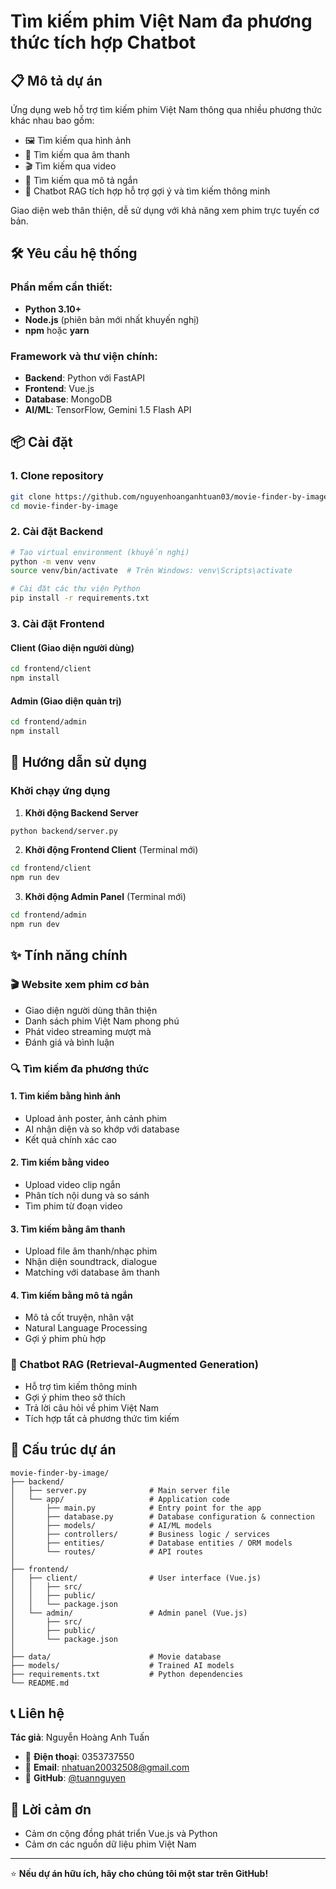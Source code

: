 # Tìm kiếm phim Việt Nam đa phương thức tích hợp Chatbot

## 📋 Mô tả dự án

Ứng dụng web hỗ trợ tìm kiếm phim Việt Nam thông qua nhiều phương thức khác nhau bao gồm:
- 🖼️ Tìm kiếm qua hình ảnh
- 🎵 Tìm kiếm qua âm thanh
- 🎬 Tìm kiếm qua video
- 📝 Tìm kiếm qua mô tả ngắn
- 🤖 Chatbot RAG tích hợp hỗ trợ gợi ý và tìm kiếm thông minh

Giao diện web thân thiện, dễ sử dụng với khả năng xem phim trực tuyến cơ bản.

## 🛠️ Yêu cầu hệ thống

### Phần mềm cần thiết:
- **Python 3.10+**
- **Node.js** (phiên bản mới nhất khuyến nghị)
- **npm** hoặc **yarn**

### Framework và thư viện chính:
- **Backend**: Python với FastAPI
- **Frontend**: Vue.js
- **Database**: MongoDB
- **AI/ML**: TensorFlow, Gemini 1.5 Flash API

## 📦 Cài đặt

### 1. Clone repository

```bash
git clone https://github.com/nguyenhoanganhtuan03/movie-finder-by-image.git
cd movie-finder-by-image
```

### 2. Cài đặt Backend

```bash
# Tạo virtual environment (khuyến nghị)
python -m venv venv
source venv/bin/activate  # Trên Windows: venv\Scripts\activate

# Cài đặt các thư viện Python
pip install -r requirements.txt
```

### 3. Cài đặt Frontend

#### Client (Giao diện người dùng)
```bash
cd frontend/client
npm install
```

#### Admin (Giao diện quản trị)
```bash
cd frontend/admin
npm install
```

## 🚀 Hướng dẫn sử dụng

### Khởi chạy ứng dụng

1. **Khởi động Backend Server**
```bash
python backend/server.py
```

2. **Khởi động Frontend Client** (Terminal mới)
```bash
cd frontend/client
npm run dev
```

3. **Khởi động Admin Panel** (Terminal mới)
```bash
cd frontend/admin
npm run dev
```

## ✨ Tính năng chính

### 🎬 Website xem phim cơ bản
- Giao diện người dùng thân thiện
- Danh sách phim Việt Nam phong phú
- Phát video streaming mượt mà
- Đánh giá và bình luận

### 🔍 Tìm kiếm đa phương thức

#### 1. Tìm kiếm bằng hình ảnh
- Upload ảnh poster, ảnh cảnh phim
- AI nhận diện và so khớp với database
- Kết quả chính xác cao

#### 2. Tìm kiếm bằng video
- Upload video clip ngắn
- Phân tích nội dung và so sánh
- Tìm phim từ đoạn video

#### 3. Tìm kiếm bằng âm thanh
- Upload file âm thanh/nhạc phim
- Nhận diện soundtrack, dialogue
- Matching với database âm thanh

#### 4. Tìm kiếm bằng mô tả ngắn
- Mô tả cốt truyện, nhân vật
- Natural Language Processing
- Gợi ý phim phù hợp

### 🤖 Chatbot RAG (Retrieval-Augmented Generation)
- Hỗ trợ tìm kiếm thông minh
- Gợi ý phim theo sở thích
- Trả lời câu hỏi về phim Việt Nam
- Tích hợp tất cả phương thức tìm kiếm

## 📁 Cấu trúc dự án

```
movie-finder-by-image/
├── backend/
│   ├── server.py              # Main server file
│   └── app/                   # Application code
│       ├── main.py            # Entry point for the app
│       ├── database.py        # Database configuration & connection
│       ├── models/            # AI/ML models
│       ├── controllers/       # Business logic / services
│       ├── entities/          # Database entities / ORM models
│       └── routes/            # API routes
│
├── frontend/
│   ├── client/                # User interface (Vue.js)
│   │   ├── src/
│   │   ├── public/
│   │   └── package.json
│   └── admin/                 # Admin panel (Vue.js)
│       ├── src/
│       ├── public/
│       └── package.json
│
├── data/                      # Movie database
├── models/                    # Trained AI models
├── requirements.txt           # Python dependencies
└── README.md
```

## 📞 Liên hệ

**Tác giả**: Nguyễn Hoàng Anh Tuấn
- 📱 **Điện thoại**: 0353737550
- 📧 **Email**: [nhatuan20032508@gmail.com](mailto:nhatuan20032508@gmail.com)
- 💼 **GitHub**: [@tuannguyen](https://github.com/nguyenhoanganhtuan03)

## 🙏 Lời cảm ơn

- Cảm ơn cộng đồng phát triển Vue.js và Python
- Cảm ơn các nguồn dữ liệu phim Việt Nam

---

⭐ **Nếu dự án hữu ích, hãy cho chúng tôi một star trên GitHub!**
